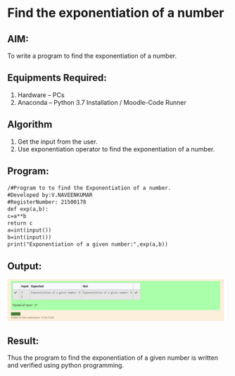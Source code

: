 # Find the exponentiation of a number

## AIM:
To write a program to find the exponentiation of a number.

## Equipments Required:
1. Hardware – PCs
2. Anaconda – Python 3.7 Installation / Moodle-Code Runner

## Algorithm
1. Get the input from the user.
2. Use exponentiation operator to find the exponentiation of a number.

## Program:
```
/#Program to to find the Exponentiation of a number.
#Developed by:V.NAVEENKUMAR
#RegisterNumber: 21500178
def exp(a,b):
c=a**b
return c
a=int(input())
b=int(input())
print("Exponentiation of a given number:",exp(a,b))
```

## Output:
![exponentiation of a number](ex.png)


## Result:
Thus the program to find the exponentiation of a given number is written and verified using python programming.
